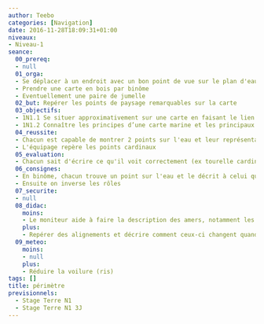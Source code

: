 ```yaml
---
author: Teebo
categories: [Navigation]
date: 2016-11-28T18:09:31+01:00
niveaux:
- Niveau-1
seance:
  00_prereq:
  - null
  01_orga:
  - Se déplacer à un endroit avec un bon point de vue sur le plan d'eau (Quart?)
  - Prendre une carte en bois par binôme
  - Eventuellement une paire de jumelle
  02_but: Repérer les points de paysage remarquables sur la carte
  03_objectifs:
  - 1N1.1 Se situer approximativement sur une carte en faisant le lien avec le paysage
  - 1N1.2 Connaître les principes d’une carte marine et les principaux symboles
  04_reussite:
  - Chacun est capable de montrer 2 points sur l'eau et leur représentation sur la carte
  - L'équipage repère les points cardinaux
  05_evaluation:
  - Chacun sait d'écrire ce qu'il voit correctement (ex tourelle cardinale est)
  06_consignes:
  - En binôme, chacun trouve un point sur l'eau et le décrit à celui qui a la carte
  - Ensuite on inverse les rôles
  07_securite:
  - null
  08_didac:
    moins:
    - Le moniteur aide à faire la description des amers, notamment les balises
    plus:
    - Repérer des alignements et décrire comment ceux-ci changent quand on bouge
  09_meteo:
    moins:
    - null
    plus:
    - Réduire la voilure (ris)
tags: []
title: périmètre
previsionnels:
  - Stage Terre N1
  - Stage Terre N1 3J
---
```

